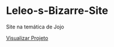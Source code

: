 # Leleo-s-Bizarre-Site
Site na temática de Jojo 


<a href="https://lphbackspace.github.io/Leleo-s-Bizarre-Site/leleo's%20bizarre%20site/">Visualizar Projeto</a>
